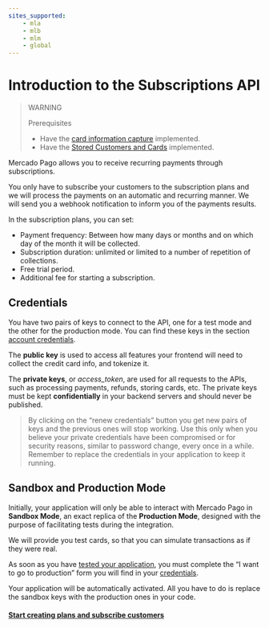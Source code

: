 ```yaml
---
sites_supported:
    - mla
    - mlb
    - mlm
    - global
---
```


# Introduction to the Subscriptions API

> WARNING
>
> Prerequisites
>
> * Have the [card information capture](/guides/payments/api/receiving-payment-by-card.en.md#collect-card-information) implemented.
> * Have the [Stored Customers and Cards](/guides/payments/api/customers-and-cards.en.md) implemented.

Mercado Pago allows you to receive recurring payments through subscriptions.

You only have to subscribe your customers to the subscription plans and we will process the payments on an automatic and recurring manner. We will send you a webhook notification to inform you of the payments results.

In the subscription plans, you can set:

* Payment frequency: Between how many days or months and on which day of the month it will be collected.
* Subscription duration: unlimited or limited to a number of repetition of collections.
* Free trial period.
* Additional fee for starting a subscription.

## Credentials
You have two pairs of keys to connect to the API, one for a test mode and the other for the production mode. You can find these keys in the section [account credentials](https://www.mercadopago.com.ar/account/credentials).

The **public key** is used to access all features your frontend will need to collect the credit card info, and tokenize it.

The **private keys**, or *access_token*, are used for all requests to the APIs, such as processing payments, refunds, storing cards, etc. The private keys must be kept **confidentially** in your backend servers and should never be published.

>By clicking on the “renew credentials” button you get new pairs of keys and the previous ones will stop working. Use this only when you believe your private credentials have been compromised or for security reasons, similar to password change, every once in a while. Remember to replace the credentials in your application to keep it running.

## Sandbox and Production Mode

Initially, your application will only be able to interact with Mercado Pago in **Sandbox Mode**, an exact replica of the **Production Mode**, designed with the purpose of facilitating tests during the integration.

We will provide you test cards, so that you can simulate transactions as if they were real.

As soon as you have [tested your application](/guides/subscriptions/api/testing.en.md), you must complete the “I want to go to production” form you will find in your [credentials](https://www.mercadopago.com.ar/account/credentials).

Your application will be automatically activated. All you have to do is replace the sandbox keys with the production ones in your code.

#### [Start creating plans and subscribe customers](/guides/subscriptions/api/create-subscription.en.md)
